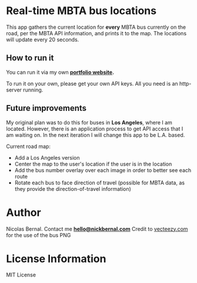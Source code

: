 # Real-time MBTA bus locations

This app gathers the current location for **every** MBTA bus currently on the road, per the MBTA API information, and prints it to the map.
The locations will update every 20 seconds.

## How to run it

You can run it via my own **[portfolio website](http://www.nickbernal.com/apps/buses).**

To run it on your own, please get your own API keys. All you need is an http-server running.

## Future improvements

My original plan was to do this for buses in **Los Angeles**, where I am located. However, there is an application process to get API access that I am waiting on. In the next iteration I will change this app to be L.A. based.

Current road map:

- Add a Los Angeles version
- Center the map to the user's location if the user is in the location
- Add the bus number overlay over each image in order to better see each route
- Rotate each bus to face direction of travel (possible for MBTA data, as they provide the direction-of-travel information)

# Author

Nicolas Bernal. Contact me **hello@nickbernal.com**
Credit to [vecteezy.com](vecteezy.com) for the use of the bus PNG

# License Information

MIT License
